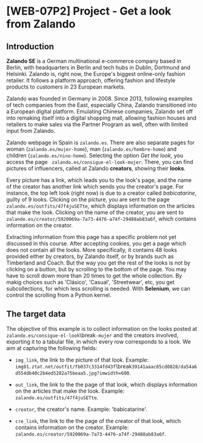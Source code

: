 # [WEB-07P2] Project - Get a look from Zalando

## Introduction

**Zalando SE** is a German multinational e-commerce company based in Berlin, with headquarters in Berlin and tech hubs in Dublin, Dortmund and Helsinki. Zalando is, right now, the Europe's biggest online-only fashion retailer. It follows a platform approach, offering fashion and lifestyle products to customers in 23 European markets. 

Zalando was founded in Germany in 2008. Since 2013, following examples of tech companies from the East, especially China, Zalando transitioned into a European digital platform. Emulating Chinese companies, Zalando set off into remaking itself into a digital shopping mall, allowing fashion houses and retailers to make sales via the Partner Program as well, often with limited input from Zalando. 

Zalando webpage in Spain is `zalando.es`. There are also separate pages for woman (`zalando.es/mujer-home`), man (`zalando.es/hombre-home`) and children (`zalando.es/nino-home`). Selecting the option *Get the look*, you access the page ` zalando.es/consigue-el-look-mujer`. There, you can find pictures of influencers, called at Zalando **creators**, showing their **looks**. 

Every picture has a link, which leads you to the look's page, and the name of the creator has another link which sends you the creator's page. For instance, the top left look (right now) is due to a creator called *babicatarine*, guilty of 9 looks. Clicking on the picture, you are sent to the page `zalando.es/outfits/47f4juSETte`, which displays information on the articles that make the look. Clicking on the name of the creator, you are sent to `zalando.es/creator/5920069a-7a73-4476-a74f-29488ab83a6f`, which contains information on the creator.

Extracting information from this page has a specific problem not yet discussed in this course. After accepting cookies, you get a page which does not contain all the looks. More specifically, it contains 48 looks provided either by creators, by Zalando itself, or by brands such as Timberland and Coach. But the way you get the rest of the looks is not by clicking on a button, but by scrolling to the bottom of the page. You may have to scroll down more than 20 times to get the whole collection. By makig choices such as 'Clásico', 'Casual', 'Streetwear', etc, you get subcollections, for which less scrolling is needed. With **Selenium**, we can control the scrolling from a Python kernel.

## The target data

The objective of this example is to collect information on the looks posted at `zalando.es/consigue-el-look`\break`-mujer` and the creators involved, exporting it to a tabular file, in which every row corresponds to a look. We aim at capturing the following fields:

* `img_link`, the link to the picture of that look. Example: `img01.ztat.net/outfit/fb037c3314fd43f`\break`39141aaac85cd0828/da54a6d554db40c2b4ed5202a75beaa5.jpg?imwidth=600`.

* `out_link`, the link to the the page of that look, which displays information on the articles that make the look. Example: `zalando.es/outfits/47f4juSETte`.

* `creator`, the creator's name. Example: 'babicatarine'.

* `cre_link`, the link to the the page of the creator of that look, which contains information on the creator. Example: `zalando.es/creator/5920069a-7a73-4476-a74f-29488ab83a6f`.
